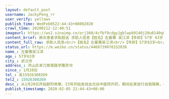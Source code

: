 ```yaml
---
layout: default_post
username: JackyPeng_rr
user_verify: yellowv
publish_time: WedFeb0522:44:43+08002020
crawl_time: 20200212-12:40:51
imageurl: https://wx2.sinaimg.cn/orj360/4cfbf9cdgy1gblwpb9140j20u0140q8f.jpg,https://wx2.sinaimg.cn/orj360/4cfbf9cdgy1gblwpatssjj20u0140q6q.jpg,https://wx2.sinaimg.cn/orj360/4cfbf9cdgy1gblwpbmzdsj20u0140n0b.jpg,https://wx3.sinaimg.cn/orj360/4cfbf9cdgy1gblwpc232hj20u016bq6r.jpg
content_brief: 肺炎患者求助超话 求助人信息【姓名】左曼雅 吴江滨【年龄】57岁 63岁【所在城市】武汉市【所在小区、社区】洪山区卓刀泉南路学雅芳邻【患病时间】1月20日【联系方式】吴15926380269【其他紧急联系人】15926380269【病情描述】 从1月20日开始剧烈咳嗽、23号开始发烧去光谷中医院开药，期 ...全文
content_full_raw: 求助人信息<br/>【姓名】左曼雅吴江滨<br/>【年龄】57岁63岁<br/>【所在城市】武汉市<br/>【所在小区、社区】洪山区卓刀泉南路学雅芳邻<br/>【患病时间】1月20日<br/>【联系方式】吴15926380269<br/>【其他紧急联系人】15926380269<br/>【病情描述】<br/>从1月20日开始剧烈咳嗽、23号开始发烧去光谷中医院开药，期间在家进行自我隔离，一直到28日吃药无效去同济光谷医院打针排队做核酸检测，第一次盒子试剂测试结果为阴性，CT结果为双肺感染高度疑似。期间每天去医院打针，因治疗不见好转，CT结果给了多个医生查看，都说是新冠。今天2月5日医生安排我妈妈进行第二次核酸试剂检测，结果需要2-4天出。<br/>现在更焦急的是，一直照顾妈妈的人是我的爸爸，因为担心交叉感染，不让我还回。这期间爸爸操劳过度，也出现剧烈咳嗽，2月5日凌晨高烧38度5，今天去医院拍片结果也是肺部病毒感染。<br/><br/><adata-url="http://t.cn/A6PnkD5G"href="https://m.weibo.cn/1828691872/4468708611176799"data-hide=""><spanclass='url-icon'><imgstyle='width:1rem;height:1rem'src='https://h5.sinaimg.cn/upload/2015/09/25/3/timeline_card_small_web_default.png'></span><spanclass="surl-text">网页链接</span></a>
status_url: https://m.weibo.cn/status/4468739078332038
name_: 左曼雅吴江滨
age_: 57岁63岁
city_: 武汉市
address_: 洪山区卓刀泉南路学雅芳邻
since_: 1月20日
tel_: 吴15926380269
tel2_: 15926380269
desc_: 从1月20日开始剧烈咳嗽、23号开始发烧去光谷中医院开药，期间在家进行自我隔离，一直到28日吃药无效去同济光谷医院打针排队做核酸检测，第一次盒子试剂测试结果为阴性，CT结果为双肺感染高度疑似。期间每天去医院打针，因治疗不见好转，CT结果给了多个医生查看，都说是新冠。今天2月5日医生安排我妈妈进行第二次核酸试剂检测，结果需要2-4天出。现在更焦急的是，一直照顾妈妈的人是我的爸爸，因为担心交叉感染，不让我还回。这期间爸爸操劳过度，也出现剧烈咳嗽，2月5日凌晨高烧38度5，今天去医院拍片结果也是肺部病毒感染。<adata-url="http//t.cn/A6PnkD5G"href="https//m.weibo.cn/1828691872/4468708611176799"data-hide=""><spanclass='url-icon'><imgstyle='width1rem;height1rem'src='https//h5.sinaimg.cn/upload/2015/09/25/3/timeline_card_small_web_default.png'></span><spanclass="surl-text">网页链接</span></a>
publish_timestamp: 2020-02-05 22:44:43+08:00
---
```

